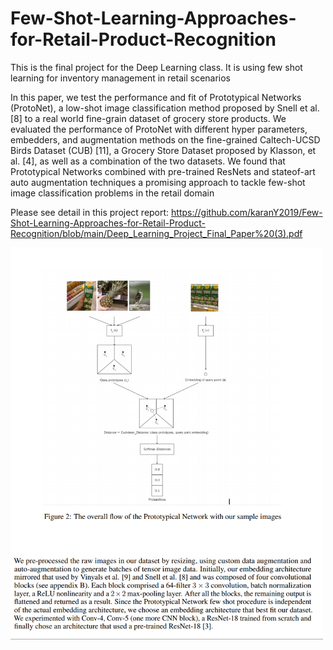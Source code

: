 # Few-Shot-Learning-Approaches-for-Retail-Product-Recognition
This is the final project for the Deep Learning class. It is using few shot learning for inventory management in retail scenarios

In this paper, we test the performance and fit of Prototypical Networks (ProtoNet),
a low-shot image classification method proposed by Snell et al. [8] to a real world
fine-grain dataset of grocery store products. We evaluated the performance of
ProtoNet with different hyper parameters, embedders, and augmentation methods
on the fine-grained Caltech-UCSD Birds Dataset (CUB) [11], a Grocery Store
Dataset proposed by Klasson, et al. [4], as well as a combination of the two datasets.
We found that Prototypical Networks combined with pre-trained ResNets and stateof-art auto augmentation techniques a promising approach to tackle few-shot image
classification problems in the retail domain

Please see detail in this project report: https://github.com/karanY2019/Few-Shot-Learning-Approaches-for-Retail-Product-Recognition/blob/main/Deep_Learning_Project_Final_Paper%20(3).pdf

<img src="https://github.com/karanY2019/Few-Shot-Learning-Approaches-for-Retail-Product-Recognition/blob/main/model_figure.png" width="500px">
